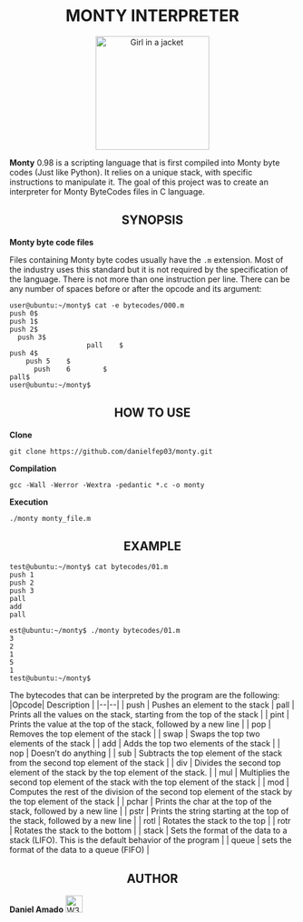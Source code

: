 <h1 align="center">MONTY INTERPRETER</h1>
<p align="center"><img src="http://montyscoconut.github.io/assets/media/coconut.png" alt="Girl in a jacket" width="200" height="200"></p>

**Monty** 0.98 is a scripting language that is first compiled into Monty byte codes (Just like Python). It relies on a unique stack, with specific instructions to manipulate it. The goal of this project was to create an interpreter for Monty ByteCodes files in C language.

<h2 align="center">SYNOPSIS</h2>

**Monty byte code files**

Files containing Monty byte codes usually have the `.m` extension. Most of the industry uses this standard but it is not required by the specification of the language. There is not more than one instruction per line. There can be any number of spaces before or after the opcode and its argument:
```
user@ubuntu:~/monty$ cat -e bytecodes/000.m
push 0$
push 1$
push 2$
  push 3$
                   pall    $
push 4$
    push 5    $
      push    6        $
pall$
user@ubuntu:~/monty$
```

<h2 align="center">HOW TO USE</h2>

**Clone**
```
git clone https://github.com/danielfep03/monty.git
```
**Compilation**
```
gcc -Wall -Werror -Wextra -pedantic *.c -o monty
```
**Execution**
```
./monty monty_file.m
```
<h2 align="center">EXAMPLE</h2>

```
test@ubuntu:~/monty$ cat bytecodes/01.m 
push 1
push 2
push 3
pall
add
pall

est@ubuntu:~/monty$ ./monty bytecodes/01.m 
3
2
1
5
1
test@ubuntu:~/monty$
```


The bytecodes that can be interpreted by the program are the following:
|Opcode| Description |
|--|--|
| push | Pushes an element to the stack
| pall | Prints all the values on the stack, starting from the top of the stack |
| pint | Prints the value at the top of the stack, followed by a new line |
| pop | Removes the top element of the stack |
| swap | Swaps the top two elements of the stack |
| add | Adds the top two elements of the stack |
| nop | Doesn’t do anything |
| sub | Subtracts the top element of the stack from the second top element of the stack |
| div | Divides the second top element of the stack by the top element of the stack. |
| mul | Multiplies the second top element of the stack with the top element of the stack |
| mod | Computes the rest of the division of the second top element of the stack by the top element of the stack |
| pchar | Prints the char at the top of the stack, followed by a new line |
| pstr | Prints the string starting at the top of the stack, followed by a new line |
| rotl | Rotates the stack to the top |
| rotr | Rotates the stack to the bottom |
| stack | Sets the format of the data to a stack (LIFO). This is the default behavior of the program |
| queue | sets the format of the data to a queue (FIFO) |

<h2 align="center">AUTHOR</h2>

  **Daniel Amado**
<a href="https://twitter.com/DanielFep_am"><img border="0" alt="W3Schools" src="https://help.twitter.com/content/dam/help-twitter/brand/logo.png" width="30" height="30"></a>

